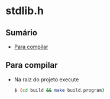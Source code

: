 # stdlib.h

## Sumário

- [Para compilar](#compilar)

## <span id="compilar">Para compilar</span>

- Na raiz do projeto execute
    ```sh
    $ (cd build && make build.program)
    ```

